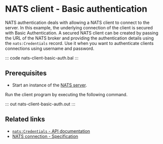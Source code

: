 # NATS client - Basic authentication

NATS authentication deals with allowing a NATS client to connect to the server. In this example, the underlying connection of the client is secured with Basic Authentication. A secured NATS client can be created by passing the URL of the NATS broker and providing the authentication details using the `nats:Credentials` record. Use it when you want to authenticate clients connections using username and password.

::: code nats-client-basic-auth.bal :::

## Prerequisites
- Start an instance of the [NATS server](https://docs.nats.io/nats-concepts/what-is-nats/walkthrough_setup).

Run the client program by executing the following command.

::: out nats-client-basic-auth.out :::

## Related links
- [`nats:Credentials` - API documentation](https://lib.ballerina.io/ballerinax/nats/latest/records/Credentials)
- [NATS connection - Specification](https://github.com/ballerina-platform/module-ballerinax-nats/blob/master/docs/spec/spec.md#2-connection)
